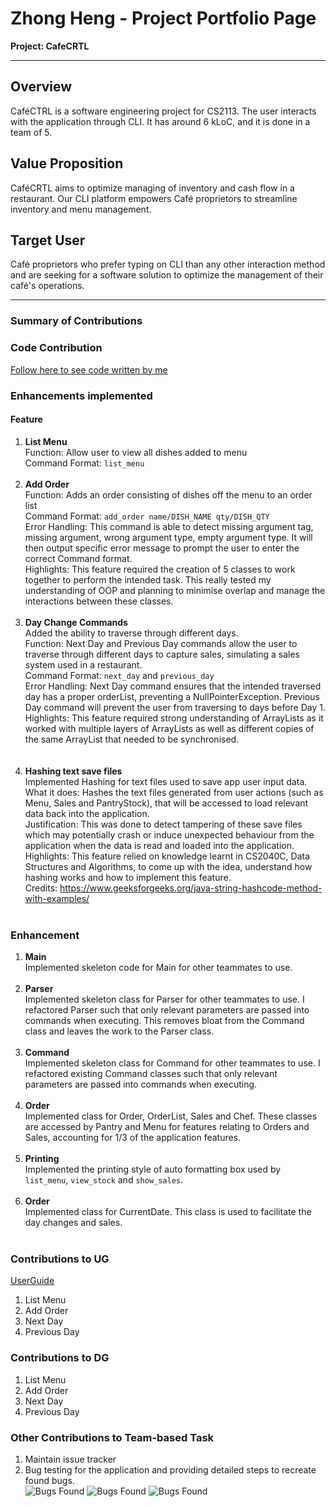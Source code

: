 # Zhong Heng - Project Portfolio Page
**Project: CafeCRTL**

-----------------------------------------------------------------------------------------------
## **Overview**
CaféCTRL is a software engineering project for CS2113. The user interacts with the application through CLI. It has around 6 kLoC, and it is done in a team of 5.

## **Value Proposition**
CaféCRTL aims to optimize managing of inventory and cash flow in a restaurant. Our CLI platform empowers Café proprietors to streamline inventory and menu management.

## **Target User**
Café proprietors who prefer typing on CLI than any other interaction method and are seeking for a software solution to optimize the management of their café's operations.

-----------------------------------------------------------------------------------------------


### Summary of Contributions

### Code Contribution
[Follow here to see code written by me](https://nus-cs2113-ay2324s1.github.io/tp-dashboard/?search=cazh1&breakdown=true)

### Enhancements implemented

#### Feature

1.  **List Menu** <br>
    Function: Allow user to view all dishes added to menu <br>
    Command Format: `list_menu`
    <br/><br/>
2.  **Add Order** <br>
    Function: Adds an order consisting of dishes off the menu to an order list <br>
    Command Format: `add_order name/DISH_NAME qty/DISH_QTY`<br>
    Error Handling: This command is able to detect missing argument tag, missing argument, wrong argument type, empty argument type. It will then output specific error message to prompt the user to enter the correct Command format. <br>
    Highlights: This feature required the creation of 5 classes to work together to perform the intended task. This really tested my understanding of OOP and planning to minimise overlap and manage the interactions between these classes.
    <br/><br/> 
3.  **Day Change Commands** <br>
    Added the ability to traverse through different days. <br>
    Function: Next Day and Previous Day commands allow the user to traverse through different days to capture sales, simulating a sales system used in a restaurant. <br>
    Command Format: `next_day` and `previous_day`<br>
    Error Handling: Next Day command ensures that the intended traversed day has a proper orderList, preventing a NullPointerException. Previous Day command will prevent the user from traversing to days before Day 1. <br>
    Highlights: This feature required strong understanding of ArrayLists as it worked with multiple layers of ArrayLists as well as different copies of the same ArrayList that needed to be synchronised.  
    <br/><br/>
4.  **Hashing text save files** <br>
    Implemented Hashing for text files used to save app user input data. <br>
    What it does: Hashes the text files generated from user actions (such as Menu, Sales and PantryStock), that will be accessed to load relevant data back into the application. <br>
    Justification: This was done to detect tampering of these save files which may potentially crash or induce unexpected behaviour from the application when the data is read and loaded into the application. <br>
    Highlights: This feature relied on knowledge learnt in CS2040C, Data Structures and Algorithms, to come up with the idea, understand how hashing works and how to implement this feature.<br>
    Credits: https://www.geeksforgeeks.org/java-string-hashcode-method-with-examples/
    <br/><br/>

### Enhancement
1. **Main**<br>
   Implemented skeleton code for Main for other teammates to use.
   <br><br>
2. **Parser**<br>
   Implemented skeleton class for Parser for other teammates to use. I refactored Parser such that only relevant parameters are passed into commands when executing. This removes bloat from the Command class and leaves the work to the Parser class.
   <br><br>
3. **Command**<br>
   Implemented skeleton class for Command for other teammates to use. I refactored existing Command classes such that only relevant parameters are passed into commands when executing.
   <br><br>
4. **Order**<br>
   Implemented class for Order, OrderList, Sales and Chef. These classes are accessed by Pantry and Menu for features relating to Orders and Sales, accounting for 1/3 of the application features.
   <br><br>
5. **Printing**<br>
   Implemented the printing style of auto formatting box used by `list_menu`, `view_stock` and `show_sales`.
   <br><br>
6. **Order**<br>
   Implemented class for CurrentDate. This class is used to facilitate the day changes and sales.
   <br><br>

### Contributions to UG
[UserGuide](https://ay2324s1-cs2113-t17-2.github.io/tp/UserGuide.html)

1. List Menu
2. Add Order
3. Next Day
4. Previous Day

### Contributions to DG
1. List Menu
2. Add Order
3. Next Day
4. Previous Day

### Other Contributions to Team-based Task
1. Maintain issue tracker
2. Bug testing for the application and providing detailed steps to recreate found bugs. <br>
   ![Bugs Found](../images_PPP/zhongheng/Bug_reporting.png)
   ![Bugs Found](../images_PPP/zhongheng/Pantry_load_from_file_bug.png)
   ![Bugs Found](../images_PPP/zhongheng/Pantry_restock_bug.png)



